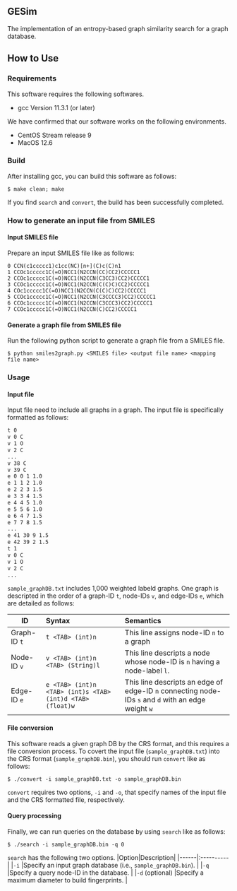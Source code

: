 ## GESim
The implementation of an entropy-based graph similarity search for a graph database.

## How to Use
### Requirements
This software requires the following softwares.
* gcc Version 11.3.1 (or later)

We have confirmed that our software works on the following environments.
* CentOS Stream release 9
* MacOS 12.6

### Build
After installing gcc, you can build this software as follows:
```
$ make clean; make
```
If you find `search` and `convert`, the build has been successfully completed.


### How to generate an input file from SMILES
#### Input SMILES file
Prepare an input SMILES file like as follows:

```
0 CCN(c1ccccc1)c1cc(NC)[n+](C)c(C)n1
1 CCOc1ccccc1C(=O)NCC1(N2CCN(CC)CC2)CCCCC1
2 CCOc1ccccc1C(=O)NCC1(N2CCN(C3CC3)CC2)CCCCC1
3 CCOc1ccccc1C(=O)NCC1(N2CCN(C(C)C)CC2)CCCCC1
4 COc1ccccc1C(=O)NCC1(N2CCN(C(C)C)CC2)CCCCC1
5 CCOc1ccccc1C(=O)NCC1(N2CCN(C3CCCC3)CC2)CCCCC1
6 CCOc1ccccc1C(=O)NCC1(N2CCN(C3CCC3)CC2)CCCCC1
7 CCOc1ccccc1C(=O)NCC1(N2CCN(C)CC2)CCCCC1
```

#### Generate a graph file from SMILES file
Run the following python script to generate a graph file from a SMILES file.
```
$ python smiles2graph.py <SMILES file> <output file name> <mapping file name>
```


### Usage


#### Input file
Input file need to include all graphs in a graph. The input file is specifically formatted as follows:

``` sample_graphDB.txt
t 0
v 0 C
v 1 O
v 2 C
...
v 38 C
v 39 C
e 0 0 1 1.0
e 1 1 2 1.0
e 2 2 3 1.5
e 3 3 4 1.5
e 4 4 5 1.0
e 5 5 6 1.0
e 6 4 7 1.5
e 7 7 8 1.5
...
e 41 30 9 1.5
e 42 39 2 1.5
t 1
v 0 C
v 1 O
v 2 C
...
```
`sample_graphDB.txt` includes 1,000 weighted labeld graphs.
One graph is descripted in the order of a graph-ID `t`, node-IDs `v`, and edge-IDs `e`, which are detailed as follows: 

|ID           |Syntax        |Semantics                               |
|-------------|:-------------|:---------------------------------------|
|Graph-ID `t` | `t <TAB> (int)n` |This line assigns node-ID `n` to a graph|
|Node-ID `v`  | `v <TAB> (int)n <TAB> (String)l` | This line descripts a node whose node-ID is `n` having a node-label `l`.|
|Edge-ID `e`  | `e <TAB> (int)n <TAB> (int)s <TAB> (int)d <TAB> (float)w` | This line descripts an edge of edge-ID `n` connecting node-IDs `s` and `d` with an edge weight `w`|

#### File conversion
This software reads a given graph DB by the CRS format, and this requires a file conversion process. 
To covert the input file (`sample_graphDB.txt`) into the CRS format (`sample_graphDB.bin`), you should run `convert` like as follows:
``` convert
$ ./convert -i sample_graphDB.txt -o sample_graphDB.bin
```
`convert` requires two options, `-i` and `-o`, that specify names of the input file and the CRS formatted file, respectively.

#### Query processing
Finally, we can run queries on the database by using `search` like as follows:
```
$ ./search -i sample_graphDB.bin -q 0
```
`search` has the following two options.
|Option|Description|
|------|:----------|
|`-i`  |Specify an input graph database (i.e., `sample_graphDB.bin`). |
|`-q`  |Specify a query node-ID in the database. |
|`-d` (optional)  |Specify a maximum diameter to build fingerprints. |

